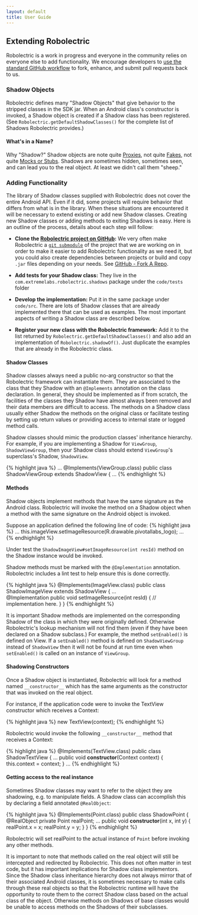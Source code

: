 ```yaml
---
layout: default
title: User Guide
---
```


## Extending Robolectric
Robolectric is a work in progress and everyone in the community relies on everyone else to add functionality. We encourage developers to [use the standard GitHub workflow](http://help.github.com/fork-a-repo/ "Help.GitHub - Fork A Repo") to fork, enhance, and submit pull requests back to us.

### Shadow Objects
Robolectric defines many "Shadow Objects" that give behavior to the stripped classes in the SDK jar. When an Android class's constructor is invoked, a Shadow object is created if a Shadow class has been registered. (See  `Robolectric.getDefaultShadowClasses()` for the complete list of Shadows Robolectric provides.)

#### What's in a Name?
Why "Shadow?" Shadow objects are note quite [Proxies](http://en.wikipedia.org/wiki/Proxy_pattern "Proxy pattern - Wikipedia, the free encyclopedia"), not quite [Fakes](http://c2.com/cgi/wiki?FakeObject "Fake Object"), not quite [Mocks or Stubs](http://martinfowler.com/articles/mocksArentStubs.html#TheDifferenceBetweenMocksAndStubs "Mocks Aren't Stubs"). Shadows are sometimes hidden, sometimes seen, and can lead you to the real object. At least we didn't call them "sheep."

### Adding Functionality
The library of Shadow classes supplied with Robolectric does not cover the entire Android API. Even if it did, some projects will require behavior that differs from what is in the library. When these situations are encountered it will be necessary to extend existing or add new Shadow classes. Creating new Shadow classes or adding methods to exiting Shadows is easy. Here is an outline of the process, details about each step will follow:

- **Clone the [Robolectric project on GitHub](https://github.com/pivotal/robolectric/):**
We very often make Robolectric a [`git submodule`](http://book.git-scm.com/5_submodules.html "Git Book - Submodules") of the project that we are working on in order to make it easier to add Robolectric functionality as we need it, but you could also create dependencies between projects or build and copy `.jar` files depending on your needs. See [GitHub - Fork A Repo](http://help.github.com/fork-a-repo/ "Help.GitHub - Fork A Repo").

- **Add tests for your Shadow class:**
They live in the `com.extremelabs.robolectric.shadows` package under the `code/tests` folder

- **Develop the implementation:**
Put it in the same package under `code/src`. There are lots of Shadow classes that are already implemented there that can be used as examples. The most important aspects of writing a Shadow class are described below.

- **Register your new class with the Robolectric framework:**
Add it to the list returned by `Robolectric.getDefaultShadowClasses()` and also add an implementation of `Robolectric.shadowOf()`. Just duplicate the examples that are already in the Robolectric class.

#### Shadow Classes
Shadow classes always need a public no-arg constructor so that the Robolectric framework can instantiate them. They are associated to the class that they Shadow with an `@Implements` annotation on the class declaration. In general, they should be implemented as if from scratch, the facilities of the classes they Shadow have almost always been removed and their data members are difficult to access. The methods on a Shadow class usually either Shadow the methods on the original class or facilitate testing by setting up return values or providing access to internal state or logged method calls.

Shadow classes should mimic the production classes' inheritance hierarchy. For example, if you are implementing a Shadow for `ViewGroup`, `ShadowViewGroup`, then your Shadow class should extend `ViewGroup`'s superclass's Shadow, `ShadowView`.  

{% highlight java %}
  ...
  @Implements(ViewGroup.class)
  public class ShadowViewGroup extends ShadowView {
  ...
{% endhighlight %}

#### Methods
Shadow objects implement methods that have the same signature as the Android class. Robolectric will invoke the method on a Shadow object when a method with the same signature on the Android object is invoked.

Suppose an application defined the following line of code:
{% highlight java %}
  ...
  this.imageView.setImageResource(R.drawable.pivotallabs_logo);
  ...
{% endhighlight %}

Under test the `ShadowImageView#setImageResource(int resId)` method on the Shadow instance would be invoked.

Shadow methods must be marked with the `@Implementation` annotation. Robolectric includes a lint test to help ensure this is done correctly.

{% highlight java %}
@Implements(ImageView.class)
public class ShadowImageView extends ShadowView {
  ...	
  @Implementation
  public void setImageResource(int resId) {
    // implementation here.
  }
}
{% endhighlight %}

It is important Shadow methods are implemented on the corresponding Shadow of the class in which they were originally defined. Otherwise Robolectric's lookup mechanism will not find them (even if they have been declared on a Shadow subclass.) For example, the method `setEnabled()` is defined on View. If a `setEnabled()` method is defined on `ShadowViewGroup` instead of `ShadowView` then it will not be found at run time even when `setEnabled()` is called on an instance of `ViewGroup`. 

#### Shadowing Constructors
Once a Shadow object is instantiated, Robolectric will look for a method named  `__constructor__` which has the same arguments as the constructor that was invoked on the real object.

For instance, if the application code were to invoke the TextView constructor which receives a Context:

{% highlight java %}
new TextView(context);
{% endhighlight %}

Robolectric would invoke the following  `__constructor__` method that receives a Context:

{% highlight java %}
@Implements(TextView.class)
public class ShadowTextView {
  ...
  public void __constructor__(Context context) {
    this.context = context;
  }
  ...
{% endhighlight %}

#### Getting access to the real instance
Sometimes Shadow classes may want to refer to the object they are shadowing, e.g. to manipulate fields. A Shadow class can accomplish this by declaring a field annotated `@RealObject`:

{% highlight java %}
@Implements(Point.class)
public class ShadowPoint {
  @RealObject private Point realPoint;
  ...
  public void __constructor__(int x, int y) {
    realPoint.x = x;
    realPoint.y = y;
  }
}
{% endhighlight %}

Robolectric will set realPoint to the actual instance of  `Point` before invoking any other methods.

It is important to note that methods called on the real object will still be intercepted and redirected by Robolectric. This does not often matter in test code, but it has important implications for Shadow class implementors. Since the Shadow class inheritance hierarchy does not always mirror that of their associated Android classes, it is sometimes necessary to make calls through these real objects so that the Robolectric runtime will have the opportunity to route them to the correct Shadow class based on the actual class of the object. Otherwise methods on Shadows of base classes would be unable to access methods on the Shadows of their subclasses.
